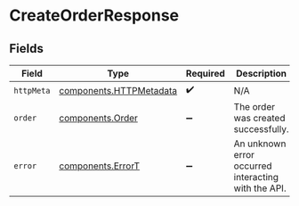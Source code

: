 # CreateOrderResponse


## Fields

| Field                                                              | Type                                                               | Required                                                           | Description                                                        |
| ------------------------------------------------------------------ | ------------------------------------------------------------------ | ------------------------------------------------------------------ | ------------------------------------------------------------------ |
| `httpMeta`                                                         | [components.HTTPMetadata](../../models/components/httpmetadata.md) | :heavy_check_mark:                                                 | N/A                                                                |
| `order`                                                            | [components.Order](../../models/components/order.md)               | :heavy_minus_sign:                                                 | The order was created successfully.                                |
| `error`                                                            | [components.ErrorT](../../models/components/errort.md)             | :heavy_minus_sign:                                                 | An unknown error occurred interacting with the API.                |